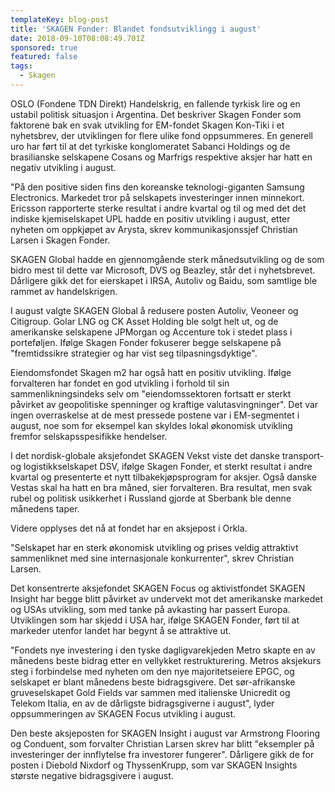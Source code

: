```yaml
---
templateKey: blog-post
title: 'SKAGEN Fonder: Blandet fondsutviklingg i august'
date: 2018-09-10T08:08:49.701Z
sponsored: true
featured: false
tags:
  - Skagen
---
```

OSLO (Fondene TDN Direkt) Handelskrig, en fallende tyrkisk lire og en ustabil politisk situasjon i Argentina. Det beskriver Skagen Fonder som faktorene bak en svak utvikling for EM-fondet Skagen Kon-Tiki i et nyhetsbrev, der utviklingen for flere ulike fond oppsummeres. En generell uro har ført til at det tyrkiske konglomeratet Sabanci Holdings og de brasilianske selskapene Cosans og Marfrigs respektive aksjer har hatt en negativ utvikling i august.



"På den positive siden fins den koreanske teknologi-giganten Samsung Electronics. Markedet tror på selskapets investeringer innen minnekort. Ericsson rapporterte sterke resultat i andre kvartal og til og med det det indiske kjemiselskapet UPL hadde en positiv utvikling i august, etter nyheten om oppkjøpet av Arysta, skrev kommunikasjonssjef Christian Larsen i Skagen Fonder.



SKAGEN Global hadde en gjennomgående sterk månedsutvikling og de som bidro mest til dette var Microsoft, DVS og Beazley, står det i nyhetsbrevet. Dårligere gikk det for eierskapet i IRSA, Autoliv og Baidu, som samtlige ble rammet av handelskrigen.



I august valgte SKAGEN Global å redusere posten Autoliv, Veoneer og Citigroup. Golar LNG og CK Asset Holding ble solgt helt ut, og de amerikanske selskapene JPMorgan og Accenture tok i stedet plass i porteføljen. Ifølge Skagen Fonder fokuserer begge selskapene på "fremtidssikre strategier og har vist seg tilpasningsdyktige".



Eiendomsfondet Skagen m2 har også hatt en positiv utvikling. Ifølge forvalteren har fondet en god utvikling i forhold til sin sammenlikningsindeks selv om "eiendomssektoren fortsatt er sterkt påvirket av geopolitiske spenninger og kraftige valutasvingninger". Det var ingen overraskelse at de mest pressede postene var i EM-segmentet i august, noe som for eksempel kan skyldes lokal økonomisk utvikling fremfor selskapsspesifikke hendelser.



I det nordisk-globale aksjefondet SKAGEN Vekst viste det danske transport- og logistikkselskapet DSV, ifølge Skagen Fonder, et sterkt resultat i andre kvartal og presenterte et nytt tilbakekjøpsprogram for aksjer. Også danske Vestas skal ha hatt en bra måned, sier forvalteren. Bra resultat, men svak rubel og politisk usikkerhet i Russland gjorde at Sberbank ble denne månedens taper.



Videre opplyses det nå at fondet har en aksjepost i Orkla.



"Selskapet har en sterk økonomisk utvikling og prises veldig attraktivt sammenliknet med sine internasjonale konkurrenter", skrev Christian Larsen.



Det konsentrerte aksjefondet SKAGEN Focus og aktivistfondet SKAGEN Insight har begge blitt påvirket av undervekt mot det amerikanske markedet og USAs utvikling, som med tanke på avkasting har passert Europa. Utviklingen som har skjedd i USA har, ifølge SKAGEN Fonder, ført til at markeder utenfor landet har begynt å se attraktive ut.



"Fondets nye investering i den tyske dagligvarekjeden Metro skapte en av månedens beste bidrag etter en vellykket restrukturering. Metros aksjekurs steg i forbindelse med nyheten om den nye majoritetseiere EPGC, og selskapet er blant månedens beste bidragsgivere. Det sør-afrikanske gruveselskapet Gold Fields var sammen med italienske Unicredit og Telekom Italia, en av de dårligste bidragsgiverne i august", lyder oppsummeringen av SKAGEN Focus utvikling i august.



Den beste aksjeposten for SKAGEN Insight i august var Armstrong Flooring og Conduent, som forvalter Christian Larsen skrev har blitt "eksempler på investeringer der innflytelse fra investorer fungerer". Dårligere gikk de for posten i Diebold Nixdorf og ThyssenKrupp, som var SKAGEN Insights største negative bidragsgivere i august.
